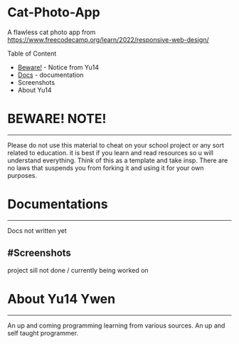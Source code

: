 # Cat-Photo-App
A flawless cat photo app from https://www.freecodecamp.org/learn/2022/responsive-web-design/ 

Table of Content 
  * [Beware!](https://github.com/Yu14Y/Cat-Photo-App/blob/main/README.md#beware-note) - Notice from Yu14
  * [Docs](https://github.com/Yu14Y/Cat-Photo-App/blob/main/README.md#beware-note) - documentation
  * Screenshots
  * About Yu14

# BEWARE! NOTE! 
----
Please do not use this material to cheat on your school project or any sort related to education.
it is best if you learn and read resources so u will understand everything.
Think of this as a template and take insp.
There are no laws that suspends you from forking it and using it for your own purposes. 

# Documentations
---
Docs not written yet 

#Screenshots
---
project sill not done / currently being worked on 



# About Yu14 Ywen 
---
An up and coming programming learning from various sources. 
An up and self taught programmer. 

